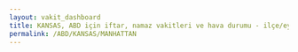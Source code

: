 ```yaml
---
layout: vakit_dashboard
title: KANSAS, ABD için iftar, namaz vakitleri ve hava durumu - ilçe/eyalet seç
permalink: /ABD/KANSAS/MANHATTAN
---
```


<script type="text/javascript">
  var GLOBAL_COUNTRY = 'ABD';
  var GLOBAL_CITY = 'KANSAS';
  var GLOBAL_STATE = 'MANHATTAN';
  var lat = 72;
  var lon = 21;
</script>
